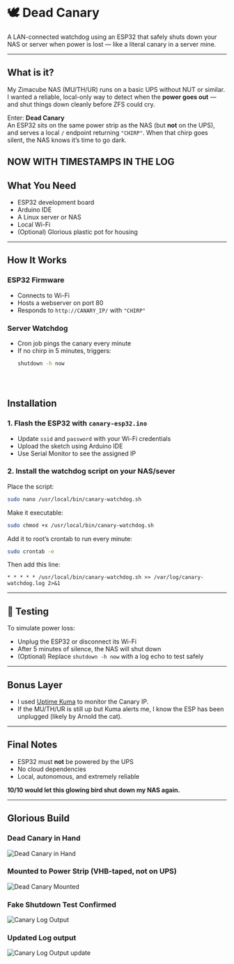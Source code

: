 # 🕊️ Dead Canary

A LAN-connected watchdog using an ESP32 that safely shuts down your NAS or server when power is lost — like a literal canary in a server mine.

---

## What is it?

My Zimacube NAS (MU/TH/UR) runs on a basic UPS without NUT or similar. I wanted a reliable, local-only way to detect when the **power goes out** — and shut things down cleanly before ZFS could cry.

Enter: **Dead Canary**  
An ESP32 sits on the same power strip as the NAS (but **not** on the UPS), and serves a local `/` endpoint returning `"CHIRP"`. When that chirp goes silent, the NAS knows it’s time to go dark.

NOW WITH TIMESTAMPS IN THE LOG
---

## What You Need

- ESP32 development board
- Arduino IDE
- A Linux server or NAS
- Local Wi-Fi
- (Optional) Glorious plastic pot for housing

---

## How It Works

### ESP32 Firmware
- Connects to Wi-Fi
- Hosts a webserver on port 80
- Responds to `http://CANARY_IP/` with `"CHIRP"`

### Server Watchdog
- Cron job pings the canary every minute
- If no chirp in 5 minutes, triggers:
  ```bash
  shutdown -h now





## Installation

### 1. Flash the ESP32 with `canary-esp32.ino`

- Update `ssid` and `password` with your Wi-Fi credentials
- Upload the sketch using Arduino IDE
- Use Serial Monitor to see the assigned IP

### 2. Install the watchdog script on your NAS/sever

Place the script:

```bash
sudo nano /usr/local/bin/canary-watchdog.sh
```

Make it executable:

```bash
sudo chmod +x /usr/local/bin/canary-watchdog.sh
```

Add it to root’s crontab to run every minute:

```bash
sudo crontab -e
```

Then add this line:

```cron
* * * * * /usr/local/bin/canary-watchdog.sh >> /var/log/canary-watchdog.log 2>&1
```

---

## 🧪 Testing

To simulate power loss:

- Unplug the ESP32 or disconnect its Wi-Fi
- After 5 minutes of silence, the NAS will shut down
- (Optional) Replace `shutdown -h now` with a log echo to test safely

---

## Bonus Layer

- I used [Uptime Kuma](https://github.com/louislam/uptime-kuma) to monitor the Canary IP.
- If the MU/TH/UR is still up but Kuma alerts me, I know the ESP has been unplugged (likely by Arnold the cat).

---

## Final Notes

- ESP32 must **not** be powered by the UPS
- No cloud dependencies
- Local, autonomous, and extremely reliable

**10/10 would let this glowing bird shut down my NAS again.**

---

## Glorious Build

### Dead Canary in Hand
![Dead Canary in Hand](20250603_155956.jpg)

### Mounted to Power Strip (VHB-taped, not on UPS)
![Dead Canary Mounted](20250603_170120.jpg)

### Fake Shutdown Test Confirmed
![Canary Log Output](image%20(1).jpg)

### Updated Log output
![Canary Log Output update](Updated_Log.png)





